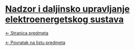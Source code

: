 # [Nadzor i daljinsko upravljanje elektroenergetskog sustava](https://www.github.com/studosi-fer/NDUES)
[<- Stranica predmeta](https://www.fer.unizg.hr/predmet/ndues)

[<- Povratak na listu predmeta](https://www.github.com/studosi/FER)
